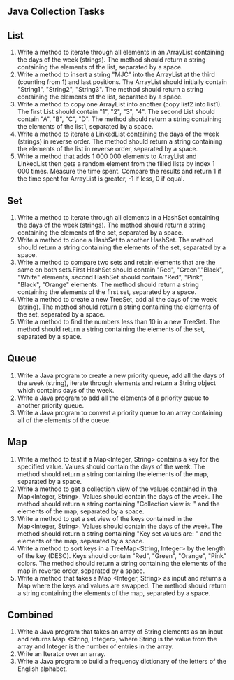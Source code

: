 ## Java Collection Tasks

## List
1. Write a method to iterate through all elements in an ArrayList containing the days of the week (strings). The method should return a string containing the elements of the list, separated by a space.
2. Write a method to insert a string "MJC" into the ArrayList at the third (counting from 1) and last positions. The ArrayList should initially contain "String1", "String2", "String3". The method should return a string containing the elements of the list, separated by a space.
3. Write a method to copy one ArrayList into another (copy list2 into list1). The first List should contain "1", "2", "3", "4". The second List should contain "A", "B", "C", "D". The method should return a string containing the elements of the list1, separated by a space.
4. Write a method to iterate a LinkedList containing the days of the week (strings) in reverse order. The method should return a string containing the elements of the list in reverse order, separated by a space.
5. Write a method that adds 1 000 000 elements to ArrayList and LinkedList then gets a random element from the filled lists by index 1 000 times. Measure the time spent. Compare the results and return 1 if the time spent for ArrayList is greater, -1 if less, 0 if equal.

## Set
1. Write a method to iterate through all elements in a HashSet containing the days of the week (strings). The method should return a string containing the elements of the set, separated by a space.
2. Write a method to clone a HashSet to another HashSet. The method should return a string containing the elements of the set, separated by a space.
3. Write a method to compare two sets and retain elements that are the same on both sets.First HashSet should contain "Red", "Green","Black", "White" elements, second HashSet should contain "Red", "Pink", "Black", "Orange" elements.  The method should return a string containing the elements of the first set, separated by a space.
4. Write a method to create a new TreeSet, add all the days of the week (string). The method should return a string containing the elements of the set, separated by a space.
5. Write a method to find the numbers less than 10 in a new TreeSet. The method should return a string containing the elements of the set, separated by a space.

## Queue
1. Write a Java program to create a new priority queue, add all the days of the week (string), iterate through elements and return a String object which contains days of the week.
2. Write a Java program to add all the elements of a priority queue to another priority queue.
3. Write a Java program to convert a priority queue to an array containing all of the elements of the queue.

## Map
1. Write a method to test if a Map<Integer, String> contains a key for the specified value. Values should contain the days of the week. The method should return a string containing the elements of the map, separated by a space.
2. Write a method to get a collection view of the values contained in the Map<Integer, String>. Values should contain the days of the week. The method should return a string containing "Collection view is: " and the elements of the map, separated by a space.
3. Write a method to get a set view of the keys contained in the Map<Integer, String>. Values should contain the days of the week. The method should return a string containing "Key set values are: " and the elements of the map, separated by a space.
4. Write a method to sort keys in a TreeMap<String, Integer> by the length of the key (DESC). Keys should contain "Red", "Green", "Orange", "Pink" colors. The method should return a string containing the elements of the map in reverse order, separated by a space.
5. Write a method that takes a Map <Integer, String> as input and returns a Map where the keys and values are swapped. The method should return a string containing the elements of the map, separated by a space.

## Combined
1. Write a Java program that takes an array of String elements as an input and returns Map <String, Integer>, where String is the value from the array and Integer is the number of entries in the array.
2. Write an Iterator over an array.
3. Write a Java program to build a frequency dictionary of the letters of the English alphabet.
